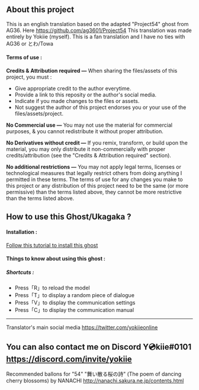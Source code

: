 ## About this project
This is an english translation based on the adapted "Project54" ghost from AG36. Here https://github.com/ag3601/Project54
This translation was made entirely by Yokiie (myself).
This is a fan translation and I have no ties with AG36 or とわ/Towa

#### Terms of use :
**Credits & Attribution required —** When sharing the files/assets of this project, you must :
- Give appropriate credit to the author everytime.
- Provide a link to this reposity or the author's social media.
- Indicate if you made changes to the files or assets. 
- Not suggest the author of this project endorses you or your use of the files/assets/project.

**No Commercial use —** You may not use the material for commercial purposes, & you cannot redistribute it without proper attribution.

**No Derivatives without credit —** If you remix, transform, or build upon the material, you may only distribute it non-commercially with proper credits/attribution (see the "Credits & Attribution required" section).

**No additional restrictions —** You may not apply legal terms, licenses or technological measures that legally restrict others from doing anything I permitted in these terms. The terms of use for any changes you make to this project or any distribution of this project need to be the same (or more permissive) than the terms listed above, they cannot be more restrictive than the terms listed above.


## How to use this Ghost/Ukagaka ?
#### Installation :
 [Follow this tutorial to install this ghost](https://ukagakadreamteam.com/wiki/guide/beginner_guide)

#### Things to know about using this ghost :

##### Shortcuts :
- Press「R」to reload the model
- Press「T」to display a random piece of dialogue
- Press「V」to display the communication settings
- Press「C」to display the communication manual

-----------------------------------
Translator's main social media
https://twitter.com/yokiieonline

You can also contact me on Discord 
Y💿kiie#0101
https://discord.com/invite/yokiie
-----------------------------------

Recommended ballons for "54"
"舞い散る桜の詩" (The poem of dancing cherry blossoms) by NANACHI
http://nanachi.sakura.ne.jp/contents.html
